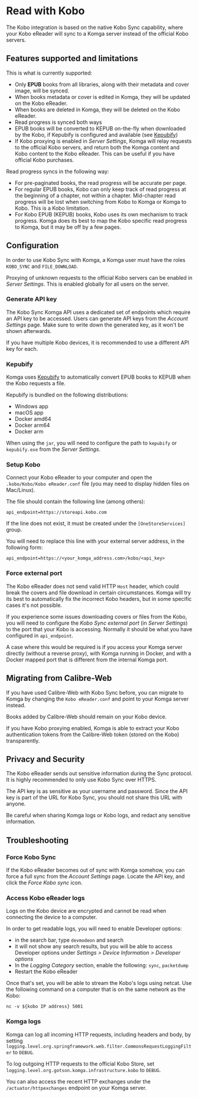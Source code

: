 # Read with Kobo

The Kobo integration is based on the native Kobo Sync capability, where your Kobo eReader will sync to a Komga server instead of the official Kobo servers.

## Features supported and limitations

This is what is currently supported:
- Only **EPUB** books from all libraries, along with their metadata and cover image, will be synced.
- When books metadata or cover is edited in Komga, they will be updated on the Kobo eReader.
- When books are deleted in Komga, they will be deleted on the Kobo eReader.
- Read progress is synced both ways
- EPUB books will be converted to KEPUB on-the-fly when downloaded by the Kobo, if Kepubify is configured and available (see [Kepubify](#kepubify))
- If Kobo proxying is enabled in _Server Settings_, Komga will relay requests to the official Kobo servers, and return both the Komga content and Kobo content to the Kobo eReader. This can be useful if you have official Kobo purchases.

Read progress syncs in the following way:
- For pre-paginated books, the read progress will be accurate per page.
- For regular EPUB books, Kobo can only keep track of read progress at the beginning of a chapter, not within a chapter. Mid-chapter read progress will be lost when switching from Kobo to Komga or Komga to Kobo. This is a Kobo limitation.
- For Kobo EPUB (KEPUB) books, Kobo uses its own mechanism to track progress. Komga does its best to map the Kobo specific read progress to Komga, but it may be off by a few pages.

## Configuration

In order to use Kobo Sync with Komga, a Komga user must have the roles `KOBO_SYNC` and `FILE_DOWNLOAD`.

Proxying of unknown requests to the official Kobo servers can be enabled in _Server Settings_. This is enabled globally for all users on the server.

### Generate API key

The Kobo Sync Komga API uses a dedicated set of endpoints which require an API key to be accessed. Users can generate API keys from the _Account Settings_ page. Make sure to write down the generated key, as it won't be shown afterwards.

If you have multiple Kobo devices, it is recommended to use a different API key for each.

### Kepubify

Komga uses [Kepubify](https://pgaskin.net/kepubify/) to automatically convert EPUB books to KEPUB when the Kobo requests a file.

Kepubify is bundled on the following distributions:
- Windows app
- macOS app
- Docker amd64
- Docker arm64
- Docker arm

When using the `jar`, you will need to configure the path to `kepubify` or `kepubify.exe` from the _Server Settings_.

### Setup Kobo

Connect your Kobo eReader to your computer and open the `.kobo/Kobo/Kobo eReader.conf` file (you may need to display hidden files on Mac/Linux).

The file should contain the following line (among others):

```
api_endpoint=https://storeapi.kobo.com
```

If the line does not exist, it must be created under the `[OneStoreServices]` group.

You will need to replace this line with your external server address, in the following form:

```
api_endpoint=https://<your_komga_address.com>/kobo/<api_key>
```

### Force external port

The Kobo eReader does not send valid HTTP `Host` header, which could break the covers and file download in certain circumstances.  Komga will try its best to automatically fix the incorrect Kobo headers, but in some specific cases it's not possible.

If you experience some issues downloading covers or files from the Kobo, you will need to configure the _Kobo Sync external port_ (in _Server Settings_) to the port that your Kobo is accessing. Normally it should be what you have configured in `api_endpoint`.

A case where this would be required is if you access your Komga server directly (without a reverse proxy), with Komga running in Docker, and with a Docker mapped port that is different from the internal Komga port.

## Migrating from Calibre-Web

If you have used Calibre-Web with Kobo Sync before, you can migrate to Komga by changing the `Kobo eReader.conf` and point to your Komga server instead.

Books added by Calibre-Web should remain on your Kobo device.

If you have Kobo proxying enabled, Komga is able to extract your Kobo authentication tokens from the Calibre-Web token (stored on the Kobo) transparently.

## Privacy and Security

The Kobo eReader sends out sensitive information during the Sync protocol. It is highly recommended to only use Kobo Sync over HTTPS.

The API key is as sensitive as your username and password. Since the API key is part of the URL for Kobo Sync, you should not share this URL with anyone.

Be careful when sharing Komga logs or Kobo logs, and redact any sensitive information.

## Troubleshooting

### Force Kobo Sync

If the Kobo eReader becomes out of sync with Komga somehow, you can force a full sync from the _Account Settings_ page. Locate the API key, and click the _Force Kobo sync_ icon.

### Access Kobo eReader logs

Logs on the Kobo device are encrypted and cannot be read when connecting the device to a computer.

In order to get readable logs, you will need to enable Developer options:
- in the search bar, type `devmodeon` and search
- it will not show any search results, but you will be able to access Developer options under _Settings > Device Information > Developer options_
- In the _Logging Category_ section, enable the following: `sync`, `packetdump`
- Restart the Kobo eReader

Once that's set, you will be able to stream the Kobo's logs using netcat. Use the following command on a computer that is on the same network as the Kobo: 

```shell
nc -v ${kobo IP address} 5001
```

### Komga logs

Komga can log all incoming HTTP requests, including headers and body, by setting `logging.level.org.springframework.web.filter.CommonsRequestLoggingFilter` to `DEBUG`.

To log outgoing HTTP requests to the official Kobo Store, set `logging.level.org.gotson.komga.infrastructure.kobo` to `DEBUG`.

You can also access the recent HTTP exchanges under the `/actuator/httpexchanges` endpoint on your Komga server.